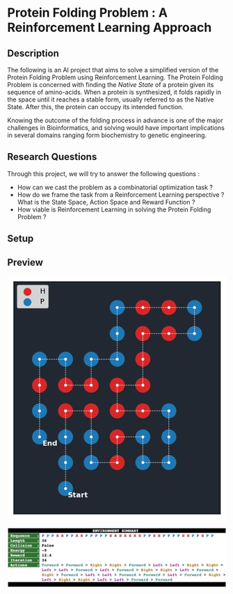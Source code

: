 # Protein Folding Problem : A Reinforcement Learning Approach

## Description

The following is an AI project that aims to solve a simplified version of the Protein Folding Problem using Reinforcement Learning. The Protein Folding Problem is concerned with finding the *Native State* of a protein given its sequence of amino-acids. When a protein is synthesized, it folds rapidly in the space until it reaches a stable form, usually referred to as the Native State. After this, the protein can occupy its intended function. 

Knowing the outcome of the folding process in advance is one of the major challenges in Bioinformatics, and solving would have important implications in several domains ranging form biochemistry to genetic engineering.

## Research Questions

Through this project, we will try to answer the following questions :

* How can we cast the problem as a combinatorial optimization task ?
* How do we frame the task from a Reinforcement Learning perspective ? What is the State Space, Action Space and Reward Function ?
* How viable is Reinforcement Learning in solving the Protein Folding Problem ?

##  Setup


## Preview

![alt text](report/figures/predicted_native_state.png "Predicted Native State - sequence : PPPHHPPHHPPPPPHHHHHHHPPHHPPPPHHPPHPP")

![alt text](report/figures/env_summary.png "Environment Summary")
